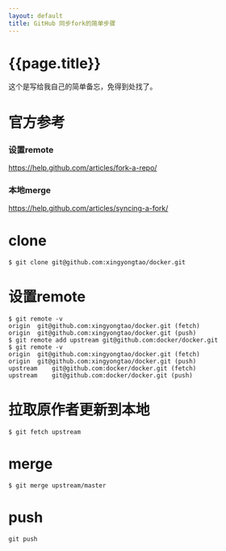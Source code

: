 ```yaml
---
layout: default
title: GitHub 同步fork的简单步骤
---
```

{{page.title}}
============
这个是写给我自己的简单备忘，免得到处找了。

# 官方参考

### 设置remote

https://help.github.com/articles/fork-a-repo/

### 本地merge

https://help.github.com/articles/syncing-a-fork/

# clone 

```
$ git clone git@github.com:xingyongtao/docker.git
```

# 设置remote

```
$ git remote -v
origin	git@github.com:xingyongtao/docker.git (fetch)
origin	git@github.com:xingyongtao/docker.git (push)
$ git remote add upstream git@github.com:docker/docker.git
$ git remote -v
origin	git@github.com:xingyongtao/docker.git (fetch)
origin	git@github.com:xingyongtao/docker.git (push)
upstream	git@github.com:docker/docker.git (fetch)
upstream	git@github.com:docker/docker.git (push)
```

# 拉取原作者更新到本地

```
$ git fetch upstream
```

# merge

```
$ git merge upstream/master
```

# push

```
git push
```

